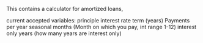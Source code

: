 This contains a calculator for amortized loans, 

current accepted variables:
  principle 
  interest rate
  term (years)
  Payments per year
  seasonal months (Month on which you pay, int range 1-12)
  interest only years (how many years are interest only)

